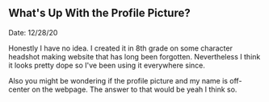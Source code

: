 ## What's Up With the Profile Picture?

Date: 12/28/20

Honestly I have no idea. I created it in 8th grade on some character headshot making website that has long been forgotten. Nevertheless I think it looks pretty dope so I've been using it everywhere since.

Also you might be wondering if the profile picture and my name is off-center on the webpage. The answer to that would be yeah I think so.